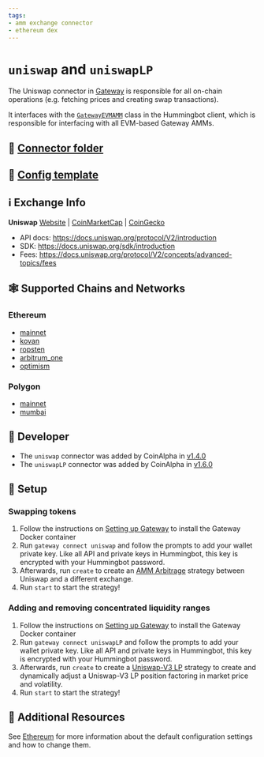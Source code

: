 ```yaml
---
tags:
- amm exchange connector
- ethereum dex
---
```


# `uniswap` and `uniswapLP`

The Uniswap connector in [Gateway](/gateway) is responsible for all on-chain operations (e.g. fetching prices and creating swap transactions).

It interfaces with the [`GatewayEVMAMM`](https://github.com/hummingbot/hummingbot/blob/master/hummingbot/connector/gateway_EVM_AMM.py) class in the Hummingbot client, which is responsible for interfacing with all EVM-based Gateway AMMs.

## 📁 [Connector folder](https://github.com/hummingbot/hummingbot/tree/master/gateway/src/connectors/uniswap)

## 📁 [Config template](https://github.com/hummingbot/hummingbot/blob/master/gateway/src/templates/uniswap.yml)

## ℹ️ Exchange Info

**Uniswap**
[Website](https://uniswap.org/) | [CoinMarketCap](https://coinmarketcap.com/exchanges/uniswap-v2/) | [CoinGecko](https://www.coingecko.com/en/exchanges/uniswap_v2)

* API docs: <https://docs.uniswap.org/protocol/V2/introduction>
* SDK: <https://docs.uniswap.org/sdk/introduction>
* Fees: <https://docs.uniswap.org/protocol/V2/concepts/advanced-topics/fees>

## 🕸️ Supported Chains and Networks

### Ethereum
* [mainnet](/gateway/chains/ethereum/#mainnet-mainnet)
* [kovan](/gateway/chains/ethereum/#kovan-testnet)
* [ropsten](/gateway/chains/ethereum/#ropsten-testnet)
* [arbitrum_one](/gateway/chains/ethereum/#arbitrum)
* [optimism](/gateway/chains/ethereum/#optimism-mainnet)

### Polygon
* [mainnet](/gateway/chains/ethereum/#mainnet-polygon-mainnet)
* [mumbai](/gateway/chains/ethereum/#mumbai-testnet)

## 👷 Developer

* The `uniswap` connector was added by CoinAlpha in [v1.4.0](/release-notes/1.4.0/)
* The `uniswapLP` connector was added by CoinAlpha in [v1.6.0](/release-notes/1.6.0/)

## 🔑 Setup

### Swapping tokens

1. Follow the instructions on [Setting up Gateway](/gateway/setup) to install the Gateway Docker container
2. Run `gateway connect uniswap` and follow the prompts to add your wallet private key. Like all API and private keys in Hummingbot, this key is encrypted with your Hummingbot password.
3. Afterwards, run `create` to create an [AMM Arbitrage](/strategies/amm-arbitrage/) strategy between Uniswap and a different exchange.
4. Run `start` to start the strategy!

### Adding and removing concentrated liquidity ranges

1. Follow the instructions on [Setting up Gateway](/gateway/setup) to install the Gateway Docker container
2. Run `gateway connect uniswapLP` and follow the prompts to add your wallet private key. Like all API and private keys in Hummingbot, this key is encrypted with your Hummingbot password.
3. Afterwards, run `create` to create a [Uniswap-V3 LP](/strategies/uniswap-v3-lp/) strategy to create and dynamically adjust a Uniswap-V3 LP position factoring in market price and volatility.
4. Run `start` to start the strategy!

## 📘 Additional Resources

See [Ethereum](/gateway/chains/ethereum) for more information about the default configuration settings and how to change them.
